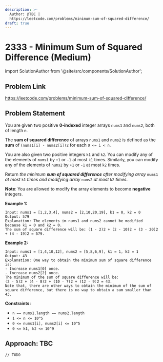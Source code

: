 ```yaml
---
description: >-
  Author: @TBC |
  https://leetcode.com/problems/minimum-sum-of-squared-difference/
draft: true
---
```


# 2333 - Minimum Sum of Squared Difference (Medium)

import SolutionAuthor from '@site/src/components/SolutionAuthor';

## Problem Link

https://leetcode.com/problems/minimum-sum-of-squared-difference/

## Problem Statement

You are given two positive **0-indexed** integer arrays `nums1` and `nums2`, both of length `n`.

The **sum of squared difference** of arrays `nums1` and `nums2` is defined as the **sum** of `(nums1[i] - nums2[i])2` for each `0 <= i < n`.

You are also given two positive integers `k1` and `k2`. You can modify any of the elements of `nums1` by `+1` or `-1` at most `k1` times. Similarly, you can modify any of the elements of `nums2` by `+1` or `-1` at most `k2` times.

Return _the minimum **sum of squared difference** after modifying array_ `nums1` _at most_ `k1` _times and modifying array_ `nums2` _at most_ `k2` _times_.

**Note**: You are allowed to modify the array elements to become **negative** integers.

**Example 1:**

```
Input: nums1 = [1,2,3,4], nums2 = [2,10,20,19], k1 = 0, k2 = 0
Output: 579
Explanation: The elements in nums1 and nums2 cannot be modified because k1 = 0 and k2 = 0. 
The sum of square difference will be: (1 - 2)2 + (2 - 10)2 + (3 - 20)2 + (4 - 19)2 = 579.
```

**Example 2:**

```
Input: nums1 = [1,4,10,12], nums2 = [5,8,6,9], k1 = 1, k2 = 1
Output: 43
Explanation: One way to obtain the minimum sum of square difference is: 
- Increase nums1[0] once.
- Increase nums2[2] once.
The minimum of the sum of square difference will be: 
(2 - 5)2 + (4 - 8)2 + (10 - 7)2 + (12 - 9)2 = 43.
Note that, there are other ways to obtain the minimum of the sum of square difference, but there is no way to obtain a sum smaller than 43.
```

**Constraints:**

* `n == nums1.length == nums2.length`
* `1 <= n <= 10^5`
* `0 <= nums1[i], nums2[i] <= 10^5`
* `0 <= k1, k2 <= 10^9`

## Approach: TBC

<SolutionAuthor name="@TBC"/>

```
// TODO
```